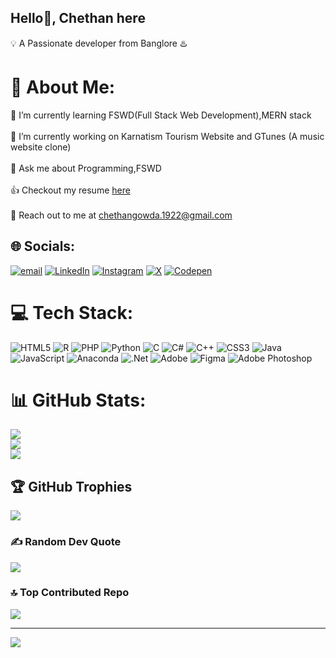 ## Hello👋, Chethan here
💡 A Passionate developer from Banglore ♨️ 

# 💫 About Me:<br>
🌱 I’m currently learning FSWD(Full Stack Web Development),MERN stack<br><br>
🔭 I’m currently working on Karnatism Tourism Website and GTunes (A music website clone)<br><br>
💬 Ask me about Programming,FSWD <br><br>
👍 Checkout my resume <a href="">here</a> <br> <br>
🙌 Reach out to me at chethangowda.1922@gmail.com 


## 🌐 Socials:
[![email](https://img.shields.io/badge/Email-D14836?logo=gmail&logoColor=white)](mailto:chethangowda.1922@gmail.com) 
[![LinkedIn](https://img.shields.io/badge/LinkedIn-%230077B5.svg?logo=linkedin&logoColor=white)](https://www.linkedin.com/in/Chethan-S-V)
[![Instagram](https://img.shields.io/badge/Instagram-%23E4405F.svg?logo=Instagram&logoColor=white)](https://instagram.com/chethan_gowda_instaofficial)
[![X](https://img.shields.io/badge/X-black.svg?logo=X&logoColor=white)](https://x.com/Chetu_Gowda_28) [![Codepen](https://img.shields.io/badge/Codepen-000000?logo=codepen&logoColor=white)](https://codepen.io/Chethan-S-V) 

# 💻 Tech Stack:
![HTML5](https://img.shields.io/badge/html5-%23E34F26.svg?style=for-the-badge&logo=html5&logoColor=white)  ![R](https://img.shields.io/badge/r-%23276DC3.svg?style=for-the-badge&logo=r&logoColor=white) ![PHP](https://img.shields.io/badge/php-%23777BB4.svg?style=for-the-badge&logo=php&logoColor=white) ![Python](https://img.shields.io/badge/python-3670A0?style=for-the-badge&logo=python&logoColor=ffdd54) ![C](https://img.shields.io/badge/c-%2300599C.svg?style=for-the-badge&logo=c&logoColor=white) ![C#](https://img.shields.io/badge/c%23-%23239120.svg?style=for-the-badge&logo=csharp&logoColor=white) ![C++](https://img.shields.io/badge/c++-%2300599C.svg?style=for-the-badge&logo=c%2B%2B&logoColor=white) ![CSS3](https://img.shields.io/badge/css3-%231572B6.svg?style=for-the-badge&logo=css3&logoColor=white) ![Java](https://img.shields.io/badge/java-%23ED8B00.svg?style=for-the-badge&logo=openjdk&logoColor=white) ![JavaScript](https://img.shields.io/badge/javascript-%23323330.svg?style=for-the-badge&logo=javascript&logoColor=%23F7DF1E) ![Anaconda](https://img.shields.io/badge/Anaconda-%2344A833.svg?style=for-the-badge&logo=anaconda&logoColor=white) ![.Net](https://img.shields.io/badge/.NET-5C2D91?style=for-the-badge&logo=.net&logoColor=white) ![Adobe](https://img.shields.io/badge/adobe-%23FF0000.svg?style=for-the-badge&logo=adobe&logoColor=white) ![Figma](https://img.shields.io/badge/figma-%23F24E1E.svg?style=for-the-badge&logo=figma&logoColor=white) ![Adobe Photoshop](https://img.shields.io/badge/adobe%20photoshop-%2331A8FF.svg?style=for-the-badge&logo=adobe%20photoshop&logoColor=white) 
# 📊 GitHub Stats:
![](https://github-readme-stats.vercel.app/api?username=Chethan-S-V&theme=github_dark&hide_border=true&include_all_commits=false&count_private=false)<br/>
![](https://github-readme-streak-stats.herokuapp.com/?user=Chethan-S-V&theme=github_dark&hide_border=true)<br/>
![](https://github-readme-stats.vercel.app/api/top-langs/?username=Chethan-S-V&theme=github_dark&hide_border=true&include_all_commits=false&count_private=false&layout=compact)

## 🏆 GitHub Trophies
![](https://github-profile-trophy.vercel.app/?username=Chethan-S-V&theme=radical&no-frame=false&no-bg=false&margin-w=4)

### ✍️ Random Dev Quote
![](https://quotes-github-readme.vercel.app/api?type=vetical&theme=radical)

### 🔝 Top Contributed Repo
![](https://github-contributor-stats.vercel.app/api?username=Chethan-S-V&limit=5&theme=dark&combine_all_yearly_contributions=true)

---
[![](https://visitcount.itsvg.in/api?id=Chethan-S-V&icon=0&color=0)](https://visitcount.itsvg.in)


